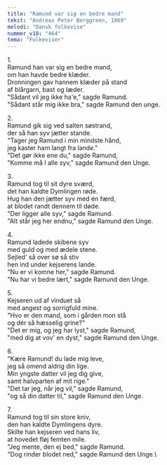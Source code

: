```yaml
---
title: "Ramund var sig en bedre mand"
tekst: "Andreas Peter Berggreen, 1869"
melodi: "Dansk folkevise"
nummer_v18: "464"
tema: "Folkeviser"
---
```

1\.\
Ramund han var sig en bedre mand,\
om han havde bedre klæder.\
Dronningen gav hannem klæder på stand\
af blårgarn, bast og læder.\
"Sådant vil jeg ikke ha'e," sagde Ramund.\
"Sådant står mig ikke bra," sagde Ramund den unge.

2\.\
Ramund gik sig ved salten søstrand,\
der så han syv jætter stande.\
"Tager jeg Ramund i min mindste hånd,\
jeg kaster ham langt fra lande."\
"Det gør ikke ene du," sagde Ramund,\
"Komme må I alle syv," sagde Ramund den Unge.

3\.\
Ramund tog til sit dyre sværd,\
det han kaldte Dymlingen røde.\
Hug han den jætter syv med én færd,\
at blodet randt dennem til døde.\
"Der ligger alle syv," sagde Ramund.\
"Alt står jeg her endnu," sagde Ramund den Unge.

4\.\
Ramund ladede skibene syv\
med guld og med ædele stene.\
Sejled' så over sø så stiv\
hen ind under kejserens lande.\
"Nu er vi komne her," sagde Ramund.\
"Nu har vi bedre lært," sagde Ramund den Unge.

5\.\
Kejseren ud af vinduet så\
med angest og sorrigfuld mine.\
"Hvo er den mand, som i gården mon stå\
og dér så hæsselig grine?"\
"Det er mig, og jeg har lyst," sagde Ramund,\
"med dig at vov' en dyst," sagde Ramund den Unge.

6\.\
"Kære Ramund! du lade mig leve,\
jeg så omend aldrig din lige.\
Min yngste datter vil jeg dig give,\
samt halvparten af mit rige."\
"Det tar jeg, når jeg vil," sagde Ramund,\
"og så din datter til," sagde Ramund den Unge.

7\.\
Ramund tog til sin store kniv,\
den han kaldte Dymlingens dyre.\
Skilte han kejseren ved hans liv,\
at hovedet fløj femten mile.\
"Jeg mente, den ej bed," sagde Ramund.\
"Dog rinder blodet ned," sagde Ramund den Unge.\
